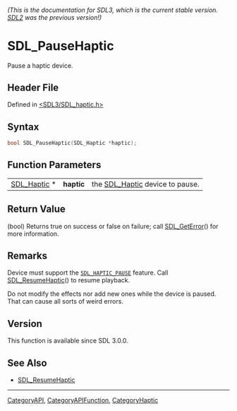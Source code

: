 ###### (This is the documentation for SDL3, which is the current stable version. [SDL2](https://wiki.libsdl.org/SDL2/) was the previous version!)
# SDL_PauseHaptic

Pause a haptic device.

## Header File

Defined in [<SDL3/SDL_haptic.h>](https://github.com/libsdl-org/SDL/blob/main/include/SDL3/SDL_haptic.h)

## Syntax

```c
bool SDL_PauseHaptic(SDL_Haptic *haptic);
```

## Function Parameters

|                            |            |                                               |
| -------------------------- | ---------- | --------------------------------------------- |
| [SDL_Haptic](SDL_Haptic) * | **haptic** | the [SDL_Haptic](SDL_Haptic) device to pause. |

## Return Value

(bool) Returns true on success or false on failure; call
[SDL_GetError](SDL_GetError)() for more information.

## Remarks

Device must support the [`SDL_HAPTIC_PAUSE`](SDL_HAPTIC_PAUSE) feature.
Call [SDL_ResumeHaptic](SDL_ResumeHaptic)() to resume playback.

Do not modify the effects nor add new ones while the device is paused. That
can cause all sorts of weird errors.

## Version

This function is available since SDL 3.0.0.

## See Also

- [SDL_ResumeHaptic](SDL_ResumeHaptic)

----
[CategoryAPI](CategoryAPI), [CategoryAPIFunction](CategoryAPIFunction), [CategoryHaptic](CategoryHaptic)


